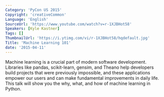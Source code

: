 ```yaml
---
Category: 'PyCon US 2015'
Copyright: 'creativeCommon'
Language: 'English'
SourceUrl: 'https://www.youtube.com/watch?v=r-1XJBHot58'
Speakers: [Kyle Kastner]
Tags: []
ThumbnailUrl: 'https://i.ytimg.com/vi/r-1XJBHot58/hqdefault.jpg'
Title: 'Machine Learning 101'
date: '2015-04-11'
---
```

Machine learning is a crucial part of modern software development. Libraries like pandas, scikit-learn, gensim, and Theano help developers build projects that were previously impossible, and these applications empower our users and can make fundamental improvements in daily life. This talk will show you the why, what, and how of machine learning in Python.
